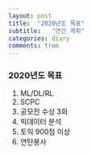 ```yaml
---
layout: post
title:  "2020년도 목표"
subtitle:   "연간 계획"
categories: diary
comments: true
---
```





### 2020년도 목표 

1. ML/DL/RL
2. SCPC
3. 공모전 수상 3회
4. 빅데이터 분석 
5. 토익 900점 이상
6. 연탄봉사 
